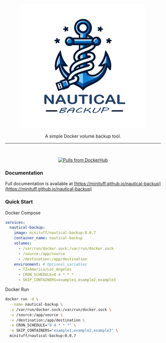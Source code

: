 <div align="center">
    <img width="400" alt="Logo" src="./docs/media/Logo-transparent.png"/>
    
A simple Docker volume backup tool.

---

<br>

  [![Pulls from DockerHub](https://img.shields.io/docker/pulls/minituff/nautical-backup?logo=docker)](https://hub.docker.com/r/minituff/nautical-backup)

</div>

### Documentation
Full documentation is available at [https://minituff.github.io/nautical-backup](https://minituff.github.io/nautical-backup)

### Quick Start

Docker Compose
```yaml
services:
  nautical-backup:
    image: minituff/nautical-backup:0.0.7
    container_name: nautical-backup
    volumes:
      - /var/run/docker.sock:/var/run/docker.sock
      - /source:/app/source
      - /destination:/app/destination
    environment: # Optional variables
      - TZ=America/Los_Angeles
      - CRON_SCHEDULE=0 4 * * *
      - SKIP_CONTAINERS=example1,example2,example3
```
Docker Run
```bash
docker run -d \
  --name nautical-backup \
  -v /var/run/docker.sock:/var/run/docker.sock \
  -v /source:/app/source \
  -v /destination:/app/destination \
  -e CRON_SCHEDULE="0 4 * * *" \
  -e SKIP_CONTAINERS="example1,example2,example3" \
  minituff/nautical-backup:0.0.7
```
